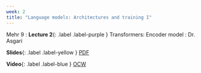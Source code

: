 ```yaml
---
week: 2
title: "Language models: Architectures and training I"
---
```


Mehr 9
: **Lecture 2**{: .label .label-purple } Transformers: Encoder model
  : Dr. Asgari

  **Slides**{: .label .label-yellow } [PDF](../assets/lectures/Transformers-Encoder.pdf)

  **Video**{: .label .label-blue } [OCW](https://ocw.sharif.edu/course/524/session/id/10626)